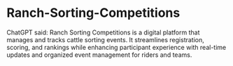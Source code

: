 # Ranch-Sorting-Competitions
ChatGPT said:  Ranch Sorting Competitions is a digital platform that manages and tracks cattle sorting events. It streamlines registration, scoring, and rankings while enhancing participant experience with real-time updates and organized event management for riders and teams.
